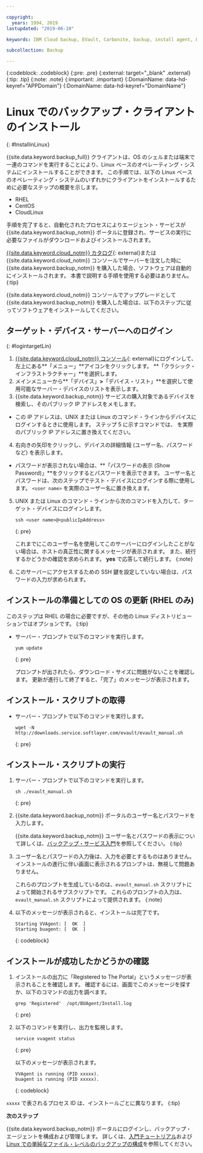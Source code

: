 ```yaml
---

copyright:
  years: 1994, 2019
lastupdated: "2019-06-10"

keywords: IBM Cloud backup, EVault, Carbonite, backup, install agent, Linux

subcollection: Backup

---
```

{:codeblock: .codeblock}
{:pre: .pre}
{:external: target="_blank" .external}
{:tip: .tip}
{:note: .note}
{:important: .important}
{:DomainName: data-hd-keyref="APPDomain"}
{:DomainName: data-hd-keyref="DomainName"}

# Linux でのバックアップ・クライアントのインストール
{: #InstallinLinux}

{{site.data.keyword.backup_full}} クライアントは、OS のシェルまたは端末で一連のコマンドを実行することにより、Linux ベースのオペレーティング・システムにインストールすることができます。 この手順では、以下の Linux ベースのオペレーティング・システムのいずれかにクライアントをインストールするために必要なステップの概要を示します。

- RHEL
- CentOS
- CloudLinux

手順を完了すると、自動化されたプロセスによりエージェント・サービスが {{site.data.keyword.backup_notm}} ポータルに登録され、サービスの実行に必要なファイルがダウンロードおよびインストールされます。

[{{site.data.keyword.cloud_notm}} カタログ](https://{DomainName}/catalog){: external}または {{site.data.keyword.cloud_notm}} コンソールでサーバーを注文した時に {{site.data.keyword.backup_notm}} を購入した場合、ソフトウェアは自動的にインストールされます。 本書で説明する手順を使用する必要はありません。
{:tip}

{{site.data.keyword.cloud_notm}} コンソールでアップグレードとして {{site.data.keyword.backup_notm}} を購入した場合は、以下のステップに従ってソフトウェアをインストールしてください。

## ターゲット・デバイス・サーバーへのログイン
{: #logintargetLin}

1. [{{site.data.keyword.cloud_notm}} コンソール](https://{DomainName}){: external}にログインして、左上にある**「メニュー」**アイコンをクリックします。 **「クラシック・インフラストラクチャー」**を選択します。
2. メインメニューから**「デバイス」**>**「デバイス・リスト」**を選択して使用可能なサーバー・デバイスのリストを表示します。
3. {{site.data.keyword.backup_notm}} サービスの購入対象であるデバイスを検索し、そのパブリック IP アドレスをメモします。
  - この IP アドレスは、UNIX または Linux のコマンド・ラインからデバイスにログインするときに使用します。 ステップ 5 に示すコマンドでは、<publicIpAddress> を実際のパブリック IP アドレスに置き換えてください。
4. 右向きの矢印をクリックし、デバイスの詳細情報 (ユーザー名、パスワードなど) を表示します。
  - パスワードが表示されない場合は、**「パスワードの表示 (Show Password)」**をクリックするとパスワードを表示できます。 ユーザー名とパスワードは、次のステップでテスト・デバイスにログインする際に使用します。 `<user name>` を実際のユーザー名に置き換えます。
5. UNIX または Linux のコマンド・ラインから次のコマンドを入力して、ターゲット・デバイスにログインします。
   ```
   ssh <user name>@<publicIpAddress>
   ```
   {: pre}

   これまでにこのユーザー名を使用してこのサーバーにログインしたことがない場合は、ホストの真正性に関するメッセージが表示されます。 また、続行するかどうかの確認を求められます。 **yes** で応答して続行します。
   {:note}

6. このサーバーにアクセスするための SSH 鍵を設定していない場合は、パスワードの入力が求められます。

## インストールの準備としての OS の更新 (RHEL のみ)

このステップは RHEL の場合に必要ですが、その他の Linux ディストリビューションではオプションです。
{:tip}

- サーバー・プロンプトで以下のコマンドを実行します。
  ```
  yum update
  ```
  {: pre}

  プロンプトが出されたら、ダウンロード・サイズに問題がないことを確認します。 更新が進行して終了すると、「完了」のメッセージが表示されます。

## インストール・スクリプトの取得

- サーバー・プロンプトで以下のコマンドを実行します。
  ```
  wget -N http://downloads.service.softlayer.com/evault/evault_manual.sh
  ```
  {: pre}

## インストール・スクリプトの実行

1. サーバー・プロンプトで以下のコマンドを実行します。
   ```
   sh ./evault_manual.sh
   ```
   {: pre}

2. {{site.data.keyword.backup_notm}} ポータルのユーザー名とパスワードを入力します。

   {{site.data.keyword.backup_notm}} ユーザー名とパスワードの表示について詳しくは、[バックアップ・サービス入門](/docs/infrastructure/Backup?topic=Backup-getting-started#getting-started)を参照してください。
   {:tip}

3. ユーザー名とパスワードの入力後は、入力を必要とするものはありません。 インストールの進行に伴い画面に表示されるプロンプトは、無視して問題ありません。

   これらのプロンプトを生成しているのは、`evault_manual.sh` スクリプトによって開始されるサブスクリプトです。 これらのプロンプトの入力は、`evault_manual.sh` スクリプトによって提供されます。
   {:note}

4. 以下のメッセージが表示されると、インストールは完了です。

   ```
   Starting VVAgent: [  OK  ]
   Starting buagent: [  OK  ]
   ```
   {: codeblock}

## インストールが成功したかどうかの確認

1. インストールの出力に「Registered to The Portal」というメッセージが表示されることを確認します。 確認するには、画面でこのメッセージを探すか、以下のコマンドの出力を調べます。
   ```
   grep 'Registered'  /opt/BUAgent/Install.log
   ```
   {: pre}

2. 以下のコマンドを実行し、出力を監視します。
   ```
   service vvagent status
   ```
   {: pre}

   以下のメッセージが表示されます。
   ```
   VVAgent is running (PID xxxxx).
   buagent is running (PID xxxxx).
   ```
   {: codeblock}

  `xxxxx` で表されるプロセス ID は、インストールごとに異なります。
  {:tip}

**次のステップ**

{{site.data.keyword.backup_notm}} ポータルにログインし、バックアップ・エージェントを構成および管理します。 詳しくは、[入門チュートリアル](/docs/infrastructure/Backup?topic=Backup-getting-started#getting-started)および [Linux での単純なファイル・レベルのバックアップの構成](/docs/infrastructure/Backup?topic=Backup-configureLinuxBackup)を参照してください。
